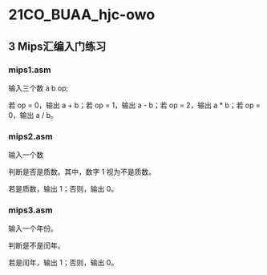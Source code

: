 # 21CO_BUAA_hjc-owo

## 3 Mips汇编入门练习

### mips1.asm

输入三个数 a b op;

若 op = 0，输出 a + b；若 op = 1，输出 a - b；若 op = 2，输出 a * b；若 op = 0，输出 a / b。

### mips2.asm

输入一个数

判断是否是质数。其中，数字 1 视为不是质数。

若是质数，输出 1；否则，输出 0。

### mips3.asm

输入一个年份。

判断是不是闰年。

若是闰年，输出 1；否则，输出 0。
